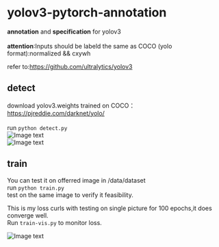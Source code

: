 # yolov3-pytorch-annotation<br>
**annotation** and **specification** for yolov3 <br>  
**attention**:Inputs should be labeld the same as COCO (yolo format):normalized && cxywh  <br>

refer to:https://github.com/ultralytics/yolov3     <br>

## **detect**   <br> 
download yolov3.weights trained on COCO：https://pjreddie.com/darknet/yolo/ <br>   
run   ```python detect.py```   <br>
![Image text](https://github.com/ming71/yolov3-pytorch-annotation/blob/master/output/30.jpg)    
![Image text](https://github.com/ming71/yolov3-pytorch-annotation/blob/master/output/COCO_train2014_000000000025.jpg)   

## **train**    <br>
You can test it on offerred image in /data/dataset   <br>
run   ```python train.py```    <br>
test on the same image to verify it feasibility.   <br>

 This is my loss curls with testing on single picture for 100 epochs,it does converge well.    <br>
 Run `train-vis.py` to monitor loss.   </br>
 
![Image text](https://github.com/ming71/yolov3-pytorch-annotation/blob/master/notebook/loss.png) 
